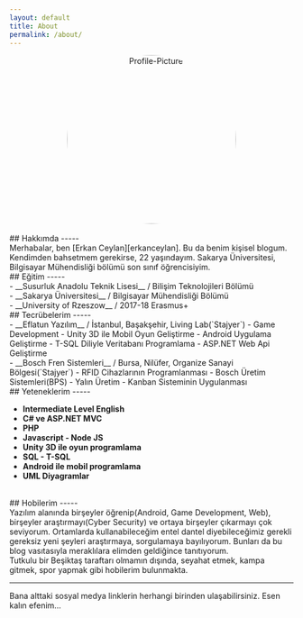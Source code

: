 ```yaml
---
layout: default
title: About
permalink: /about/
---
```

<center>
<img style="height:300px;width:300px;border-radius: 50%;" src="https://user-images.githubusercontent.com/9788440/36485944-62254162-172e-11e8-8913-ed662ef6468e.jpeg" title="Profile-Picture" class="profile">
</center>
<br/>
## Hakkımda
-----
<br/>
Merhabalar, ben [Erkan Ceylan][erkanceylan]. Bu da benim kişisel blogum.
<br/>
Kendimden bahsetmem gerekirse, 22 yaşındayım. Sakarya Üniversitesi, Bilgisayar Mühendisliği bölümü son sınıf öğrencisiyim.  
<br/>
## Eğitim
-----  
<br/>
- __Susurluk Anadolu Teknik Lisesi__ / Bilişim Teknolojileri Bölümü

<br/>
- __Sakarya Üniversitesi__ / Bilgisayar Mühendisliği Bölümü

<br/>
- __University of Rzeszow__ / 2017-18 Erasmus+  
<br/>
## Tecrübelerim
-----
<br/>
- __Eflatun Yazılım__ / İstanbul, Başakşehir, Living Lab(`Stajyer`)
    - Game Development
	- Unity 3D ile Mobil Oyun Geliştirme
	- Android Uygulama Geliştirme
	- T-SQL Diliyle Veritabanı Programlama
	- ASP.NET Web Api Geliştirme
<br/>
- __Bosch Fren Sistemleri__ / Bursa, Nilüfer, Organize Sanayi Bölgesi(`Stajyer`)
	- RFID Cihazlarının Programlanması
	- Bosch Üretim Sistemleri(BPS)
	- Yalın Üretim
	- Kanban Sisteminin Uygulanması

<br/>
## Yeteneklerim
-----

- __Intermediate Level English__
- __C# ve ASP.NET MVC__
- __PHP__
- __Javascript - Node JS__
- __Unity 3D ile oyun programlama__
- __SQL - T-SQL__
- __Android ile mobil programlama__
- __UML Diyagramlar__
<br/>
## Hobilerim
-----  
<br/>	
Yazılım alanında birşeyler öğrenip(Android, Game Development, Web), birşeyler araştırmayı(Cyber Security) ve ortaya birşeyler çıkarmayı çok seviyorum. Ortamlarda kullanabileceğim
entel dantel diyebileceğimiz gerekli gereksiz yeni şeyleri araştırmaya, sorgulamaya bayılıyorum. Bunları da bu blog vasıtasıyla
meraklılara elimden geldiğince tanıtıyorum.  
<br/>
Tutkulu bir Beşiktaş taraftarı olmamın dışında, seyahat etmek, kampa gitmek, spor yapmak gibi hobilerim bulunmakta.  
<br/>

***********

Bana alttaki sosyal medya linklerin herhangi birinden ulaşabilirsiniz. Esen kalın efenim...  
<br/>
  

[erkanceylan]: https://erkanceylan.com
